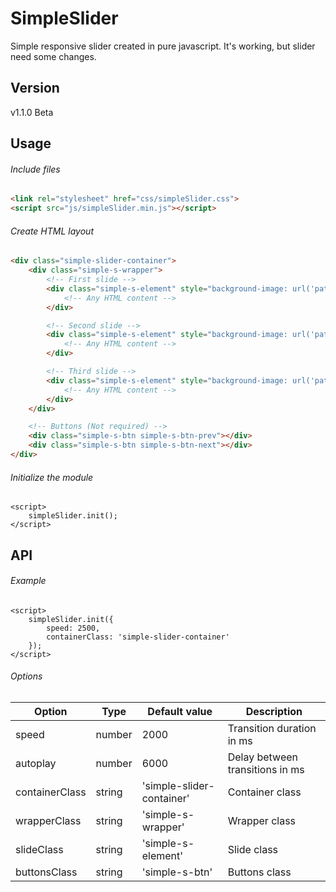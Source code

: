 # SimpleSlider
Simple responsive slider created in pure javascript. It's working, but slider need some changes.

## Version
v1.1.0 Beta

## Usage

###### Include files
```html
<link rel="stylesheet" href="css/simpleSlider.css"> 
<script src="js/simpleSlider.min.js"></script>  
```

###### Create HTML layout
```html
<div class="simple-slider-container">
	<div class="simple-s-wrapper">
		<!-- First slide -->
		<div class="simple-s-element" style="background-image: url('path/to/image.jpg')">
			<!-- Any HTML content -->
		</div>

		<!-- Second slide -->
		<div class="simple-s-element" style="background-image: url('path/to/image.jpg')">
			<!-- Any HTML content -->
		</div>

		<!-- Third slide -->
		<div class="simple-s-element" style="background-image: url('path/to/image.jpg')">
			<!-- Any HTML content -->
		</div>
	</div>

	<!-- Buttons (Not required) -->
	<div class="simple-s-btn simple-s-btn-prev"></div>
    <div class="simple-s-btn simple-s-btn-next"></div> 
</div>
```

###### Initialize the module
```
<script>
    simpleSlider.init(); 
</script>
```

## API

###### Example

```
<script>
    simpleSlider.init({
    	speed: 2500,
    	containerClass: 'simple-slider-container'
    }); 
</script>
```

###### Options

| Option  | Type | Default value | Description |
| ----- | ----- | ----- | ----- |
| speed | number | 2000 | Transition duration in ms |
| autoplay | number | 6000 | Delay between transitions in ms |
| containerClass | string | 'simple-slider-container' | Container class |
| wrapperClass | string | 'simple-s-wrapper' | Wrapper class |
| slideClass | string | 'simple-s-element' | Slide class |
| buttonsClass | string | 'simple-s-btn' | Buttons class |
